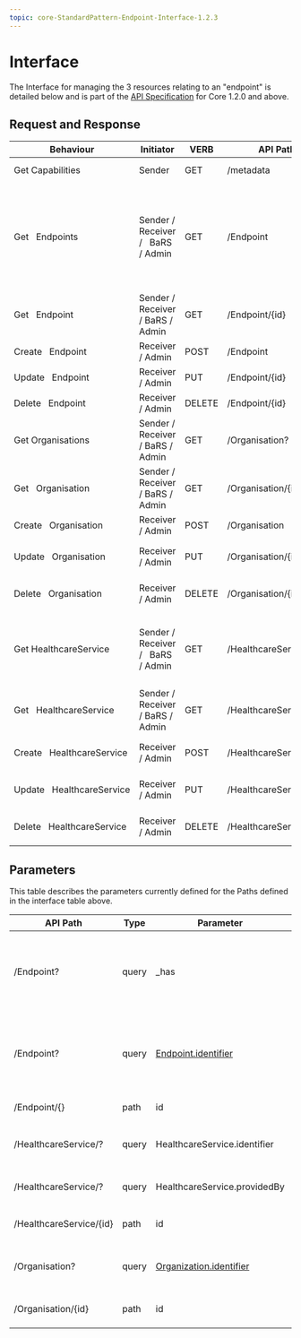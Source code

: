 ```yaml
---
topic: core-StandardPattern-Endpoint-Interface-1.2.3
---
```


# Interface

The Interface for managing the 3 resources relating to an "endpoint" is detailed below and is part of the [API Specification](https://digital.nhs.uk/developer/api-catalogue/booking-and-referral-fhir/v1_2_0) for Core 1.2.0 and above. 

## Request and Response 

<table><thead>
  <tr>
    <th>Behaviour</th>
    <th>Initiator</th>
    <th>VERB</th>
    <th>API Path</th>
    <th>Parameters</th>
    <th>Payload</th>
    <th>Payload Definition</th>
    <th>Reactor</th>
    <th>Reactor Behaviour</th>
    <th>Happy Response</th>
    <th>Response Definition</th>
  </tr></thead>
<tbody>
  <tr>
    <td>Get Capabilities</td>
    <td>Sender</td>
    <td>GET</td>
    <td>/metadata</td>
    <td>N/A</td>
    <td>N/A</td>
    <td>N/A</td>
    <td>Endpoint Catalogue</td>
    <td>Return a capability statement&nbsp;&nbsp;&nbsp;describing capabilities.</td>
    <td>200: CapabilityStatement</td>
    <td><a href="https://www.hl7.org/fhir/capabilitystatement.html">https://www.hl7.org/fhir/capabilitystatement.html</a></td>
  </tr>
  <tr>
    <td rowspan="2">Get&nbsp;&nbsp;&nbsp;Endpoints</td>
    <td rowspan="2">Sender / Receiver /&nbsp;&nbsp;&nbsp;BaRS / Admin</td>
    <td rowspan="2">GET</td>
    <td rowspan="2">/Endpoint</td>
    <td>query: _has</td>
    <td>N/A</td>
    <td>N/A</td>
    <td>Endpoint Catalogue</td>
    <td>Return a searchset of Endpoints&nbsp;&nbsp;&nbsp;based on the properties of the parent given as a _has&nbsp;&nbsp;&nbsp;HealthcareService.Identifier or Id</td>
    <td>200: Search Bundle</td>
    <td><a href="https://simplifier.net/guide/NHSBookingandReferrals/UKCore-Bundle">https://simplifier.net/guide/NHSBookingandReferrals/UKCore-Bundle&nbsp;&nbsp;&nbsp;searchset</a></td>
  </tr>
  <tr>
    <td><a href="https://www.hl7.org/fhir/organization.html">query:&nbsp;&nbsp;&nbsp;Endpoint.identifier</a></td>
    <td>N/A</td>
    <td>N/A</td>
    <td>Endpoint Catalogue</td>
    <td>Return a searchset of Endpoints&nbsp;&nbsp;&nbsp;based on the identifier of the Endpoint itself. this should only be one item.</td>
    <td>200:&nbsp;&nbsp;&nbsp;Search Bundle</td>
    <td><a href="https://simplifier.net/guide/NHSBookingandReferrals/UKCore-Bundle">https://simplifier.net/guide/NHSBookingandReferrals/UKCore-Bundle&nbsp;&nbsp;&nbsp;searchset</a></td>
  </tr>
  <tr>
    <td>Get&nbsp;&nbsp;&nbsp;Endpoint</td>
    <td>Sender / Receiver / BaRS / Admin</td>
    <td>GET</td>
    <td>/Endpoint/{id}</td>
    <td>path: id</td>
    <td>N/A</td>
    <td>N/A</td>
    <td>Endpoint Catalogue</td>
    <td>Return specific Endpoint based&nbsp;&nbsp;&nbsp;on id given.</td>
    <td>200: Endpoint</td>
    <td><a href="https://fhir.hl7.org.uk/StructureDefinition/UKCore-Endpoint">https://fhir.hl7.org.uk/StructureDefinition/UKCore-Endpoint</a></td>
  </tr>
  <tr>
    <td>Create&nbsp;&nbsp;&nbsp;Endpoint</td>
    <td>Receiver / Admin</td>
    <td>POST</td>
    <td>/Endpoint</td>
    <td>path: id</td>
    <td>Endpoint</td>
    <td><a href="https://fhir.hl7.org.uk/StructureDefinition/UKCore-Endpoint">https://fhir.hl7.org.uk/StructureDefinition/UKCore-Endpoint</a></td>
    <td>Endpoint Catalogue</td>
    <td>Store a new Endpoint based on id&nbsp;&nbsp;&nbsp;given.</td>
    <td>201: Endpoint</td>
    <td><a href="https://fhir.hl7.org.uk/StructureDefinition/UKCore-Endpoint">https://fhir.hl7.org.uk/StructureDefinition/UKCore-Endpoint</a></td>
  </tr>
  <tr>
    <td>Update&nbsp;&nbsp;&nbsp;Endpoint</td>
    <td>Receiver / Admin</td>
    <td>PUT</td>
    <td>/Endpoint/{id}</td>
    <td>path: id</td>
    <td>Endpoint</td>
    <td><a href="https://fhir.hl7.org.uk/StructureDefinition/UKCore-Endpoint">https://fhir.hl7.org.uk/StructureDefinition/UKCore-Endpoint</a></td>
    <td>Endpoint Catalogue</td>
    <td>Update an existing endpoint&nbsp;&nbsp;&nbsp;based on id given.</td>
    <td>200: Endpoint</td>
    <td><a href="https://fhir.hl7.org.uk/StructureDefinition/UKCore-Endpoint">https://fhir.hl7.org.uk/StructureDefinition/UKCore-Endpoint</a></td>
  </tr>
  <tr>
    <td>Delete&nbsp;&nbsp;&nbsp;Endpoint</td>
    <td>Receiver / Admin</td>
    <td>DELETE</td>
    <td>/Endpoint/{id}</td>
    <td>path: id</td>
    <td>N/A</td>
    <td>N/A</td>
    <td>Endpoint Catalogue</td>
    <td>Remove an existing endpoint&nbsp;&nbsp;&nbsp;based on id given</td>
    <td>200: OperationOutcome</td>
    <td><a href="https://fhir.hl7.org.uk/StructureDefinition/UKCore-OperationOutcome">https://fhir.hl7.org.uk/StructureDefinition/UKCore-OperationOutcome</a></td>
  </tr>
  <tr>
    <td>Get Organisations</td>
    <td>Sender / Receiver / BaRS / Admin</td>
    <td>GET</td>
    <td>/Organisation?</td>
    <td><a href="https://www.hl7.org/fhir/organization.html">query:&nbsp;&nbsp;&nbsp;Organization.identifier</a></td>
    <td>N/A</td>
    <td>N/A</td>
    <td>Endpoint Catalogue</td>
    <td>Return a list of Organizations&nbsp;&nbsp;&nbsp;based on the identifier given</td>
    <td>200: Search Bundle</td>
    <td><a href="https://simplifier.net/guide/NHSBookingandReferrals/UKCore-Bundle">https://simplifier.net/guide/NHSBookingandReferrals/UKCore-Bundle&nbsp;&nbsp;&nbsp;searchset</a></td>
  </tr>
  <tr>
    <td>Get&nbsp;&nbsp;&nbsp;Organisation</td>
    <td>Sender / Receiver / BaRS / Admin</td>
    <td>GET</td>
    <td>/Organisation/{id}</td>
    <td>path: id</td>
    <td>N/A</td>
    <td>N/A</td>
    <td>Endpoint Catalogue</td>
    <td>Return a specific Endpoint based&nbsp;&nbsp;&nbsp;on the id given.</td>
    <td>200: Organization</td>
    <td><a href="https://fhir.hl7.org.uk/StructureDefinition/UKCore-Organization">https://fhir.hl7.org.uk/StructureDefinition/UKCore-Organization</a></td>
  </tr>
  <tr>
    <td>Create&nbsp;&nbsp;&nbsp;Organisation</td>
    <td>Receiver / Admin</td>
    <td>POST</td>
    <td>/Organisation</td>
    <td>path: id</td>
    <td>Organization</td>
    <td><a href="https://fhir.hl7.org.uk/StructureDefinition/UKCore-Organization">https://fhir.hl7.org.uk/StructureDefinition/UKCore-Organization</a></td>
    <td>Endpoint Catalogue</td>
    <td>Store a new Organization based&nbsp;&nbsp;&nbsp;on the id given.</td>
    <td>201: Organization</td>
    <td><a href="https://fhir.hl7.org.uk/StructureDefinition/UKCore-Organization">https://fhir.hl7.org.uk/StructureDefinition/UKCore-Organization</a></td>
  </tr>
  <tr>
    <td>Update&nbsp;&nbsp;&nbsp;Organisation</td>
    <td>Receiver / Admin</td>
    <td>PUT</td>
    <td>/Organisation/{id}</td>
    <td>path: id</td>
    <td>Organization</td>
    <td><a href="https://fhir.hl7.org.uk/StructureDefinition/UKCore-Organization">https://fhir.hl7.org.uk/StructureDefinition/UKCore-Organization</a></td>
    <td>Endpoint Catalogue</td>
    <td>Update an existing Organization&nbsp;&nbsp;&nbsp;based on the id given.</td>
    <td>200: Organization</td>
    <td><a href="https://fhir.hl7.org.uk/StructureDefinition/UKCore-Organization">https://fhir.hl7.org.uk/StructureDefinition/UKCore-Organization</a></td>
  </tr>
  <tr>
    <td>Delete&nbsp;&nbsp;&nbsp;Organisation</td>
    <td>Receiver / Admin</td>
    <td>DELETE</td>
    <td>/Organisation/{id}</td>
    <td>path: id</td>
    <td>N/A</td>
    <td>N/A</td>
    <td>Endpoint Catalogue</td>
    <td>Remove an existing Organization&nbsp;&nbsp;&nbsp;based on the id given.</td>
    <td>200: OperationOutcome</td>
    <td><a href="https://fhir.hl7.org.uk/StructureDefinition/UKCore-OperationOutcome">https://fhir.hl7.org.uk/StructureDefinition/UKCore-OperationOutcome</a></td>
  </tr>
  <tr>
    <td rowspan="2">Get HealthcareService</td>
    <td rowspan="2">Sender / Receiver /&nbsp;&nbsp;&nbsp;BaRS / Admin</td>
    <td rowspan="2">GET</td>
    <td rowspan="2">/HealthcareService</td>
    <td>query:&nbsp;&nbsp;&nbsp;HealthcareService.identifier</td>
    <td>N/A</td>
    <td>N/A</td>
    <td>Endpoint Catalogue</td>
    <td>Return a list of&nbsp;&nbsp;&nbsp;HealthcareServices based on the identifier given</td>
    <td>200: Search Bundle</td>
    <td><a href="https://simplifier.net/guide/NHSBookingandReferrals/UKCore-Bundle">https://simplifier.net/guide/NHSBookingandReferrals/UKCore-Bundle&nbsp;&nbsp;&nbsp;searchset</a></td>
  </tr>
  <tr>
    <td>query:&nbsp;&nbsp;&nbsp;HealthcareService.providedBy</td>
    <td>N/A</td>
    <td>N/A</td>
    <td>Endpoint Catalogue</td>
    <td>Return a list of&nbsp;&nbsp;&nbsp;HealthcareServices based on the identifier given</td>
    <td>200: Search Bundle</td>
    <td><a href="https://simplifier.net/guide/NHSBookingandReferrals/UKCore-Bundle">https://simplifier.net/guide/NHSBookingandReferrals/UKCore-Bundle&nbsp;&nbsp;&nbsp;searchset</a></td>
  </tr>
  <tr>
    <td>Get&nbsp;&nbsp;&nbsp;HealthcareService</td>
    <td>Sender / Receiver / BaRS / Admin</td>
    <td>GET</td>
    <td>/HealthcareService/{id}</td>
    <td>path: id</td>
    <td>N/A</td>
    <td>N/A</td>
    <td>Endpoint Catalogue</td>
    <td>Return a specific&nbsp;&nbsp;&nbsp;HealthcareServicesbased on the id given.</td>
    <td>200: HealthcareServices</td>
    <td><a href="https://fhir.hl7.org.uk/StructureDefinition/UKCore-Organization">https://fhir.hl7.org.uk/StructureDefinition/UKCore-Organization</a></td>
  </tr>
  <tr>
    <td>Create&nbsp;&nbsp;&nbsp;HealthcareService</td>
    <td>Receiver / Admin</td>
    <td>POST</td>
    <td>/HealthcareService</td>
    <td>path: id</td>
    <td>Organization</td>
    <td><a href="https://fhir.hl7.org.uk/StructureDefinition/UKCore-Organization">https://fhir.hl7.org.uk/StructureDefinition/UKCore-Organization</a></td>
    <td>Endpoint Catalogue</td>
    <td>Store a new&nbsp;&nbsp;&nbsp;HealthcareServicesbased on the id given.</td>
    <td>201: HealthcareServices</td>
    <td><a href="https://fhir.hl7.org.uk/StructureDefinition/UKCore-Organization">https://fhir.hl7.org.uk/StructureDefinition/UKCore-Organization</a></td>
  </tr>
  <tr>
    <td>Update&nbsp;&nbsp;&nbsp;HealthcareService</td>
    <td>Receiver / Admin</td>
    <td>PUT</td>
    <td>/HealthcareService/{id}</td>
    <td>path: id</td>
    <td>Organization</td>
    <td><a href="https://fhir.hl7.org.uk/StructureDefinition/UKCore-Organization">https://fhir.hl7.org.uk/StructureDefinition/UKCore-Organization</a></td>
    <td>Endpoint Catalogue</td>
    <td>Update an existing&nbsp;&nbsp;&nbsp;HealthcareServicesbased on the id given.</td>
    <td>200: HealthcareServices</td>
    <td><a href="https://fhir.hl7.org.uk/StructureDefinition/UKCore-Organization">https://fhir.hl7.org.uk/StructureDefinition/UKCore-Organization</a></td>
  </tr>
  <tr>
    <td>Delete&nbsp;&nbsp;&nbsp;HealthcareService</td>
    <td>Receiver / Admin</td>
    <td>DELETE</td>
    <td>/HealthcareService/{id}</td>
    <td>path: id</td>
    <td>N/A</td>
    <td>N/A</td>
    <td>Endpoint Catalogue</td>
    <td>Remove an existing&nbsp;&nbsp;&nbsp;HealthcareServicesbased on the id given.</td>
    <td>200: OperationOutcome</td>
    <td><a href="https://fhir.hl7.org.uk/StructureDefinition/UKCore-OperationOutcome">https://fhir.hl7.org.uk/StructureDefinition/UKCore-OperationOutcome</a></td>
  </tr>
</tbody></table>

## Parameters

This table describes the parameters currently defined for the Paths defined in the interface table above.

<table><thead>
  <tr>
    <th>API Path</th>
    <th>Type</th>
    <th>Parameter</th>
    <th>Format</th>
    <th>Purpose</th>
  </tr></thead>
<tbody>
  <tr>
    <td rowspan="2">/Endpoint?</td>
    <td rowspan="2">query</td>
    <td rowspan="2">_has</td>
    <td>_has:HealthcareService.Identifier=<a href="https://fhir.nhs.uk/Id/dos-service-id%7C1000099999">https://fhir.nhs.uk/Id/dos-service-id|1000099999</a></td>
    <td rowspan="2">An identifier for the HealthcareService to which Endpoints belong. in this example an id or DoS id.</td>
  </tr>
  <tr>
    <td rowspan="2">_has:HealthcareService.Id=95852b93-d1ab-4c51-8e7d-c24cf9b257a9</td>
  </tr>
  <tr>
    <td>/Endpoint?</td>
    <td>query</td>
    <td><a href="https://www.hl7.org/fhir/organization.html">Endpoint.identifier</a></td>
    <td>The identifier of the type of Endpoint. This would be used to say if you want a BaRS endpoint or otherwise.<br></td>
  </tr>
  <tr>
    <td>/Endpoint/{}</td>
    <td>path</td>
    <td>id</td>
    <td>GUID/UUID - "c1ab3fba-6bae-4ba4-b257-5a87c44d4a91"</td>
    <td>The identifier of the endpoint.</td>
  </tr>
  <tr>
    <td>/HealthcareService/?</td>
    <td>query</td>
    <td>HealthcareService.identifier</td>
    <td><a href="https://fhir.nhs.uk/Id/dos-service-id%7C1000099999">https://fhir.nhs.uk/Id/dos-service-id|1000099999</a></td>
    <td>an identifier of the healthcareService, in this example, a DoS id.</td>
  </tr>
  <tr>
    <td>/HealthcareService/?</td>
    <td>query</td>
    <td>HealthcareService.providedBy</td>
    <td><a href="https://fhir.nhs.uk/Id/ods-organization-code%7CA001">https://fhir.nhs.uk/Id/ods-organization-code|A001</a></td>
    <td>the owning organisations ODS code.</td>
  </tr>
  <tr>
    <td>/HealthcareService/{id}</td>
    <td>path</td>
    <td>id</td>
    <td>GUID/UUID - "c1ab3fba-6bae-4ba4-b257-5a87c44d4a91"</td>
    <td>specific resource id of an HealthcareService.</td>
  </tr>
  <tr>
    <td rowspan="2">/Organisation?</td>
    <td rowspan="2">query</td>
    <td rowspan="2"><a href="https://www.hl7.org/fhir/organization.html">Organization.identifier</a></td>
    <td>"A001"</td>
    <td rowspan="2">An identifier for the organization. in this example an ODS code. </td>
  </tr>
  <tr>
    <td><a href="https://fhir.nhs.uk/id/ods-organization-code">"https://fhir.nhs.uk/id/ods-organization-code</a>|A001"</td>
  </tr>
  <tr>
    <td>/Organisation/{id}</td>
    <td>path</td>
    <td>id</td>
    <td>GUID/UUID - "c1ab3fba-6bae-4ba4-b257-5a87c44d4a91"</td>
    <td>specific resource id of an organization. </td>
  </tr>
</tbody></table>